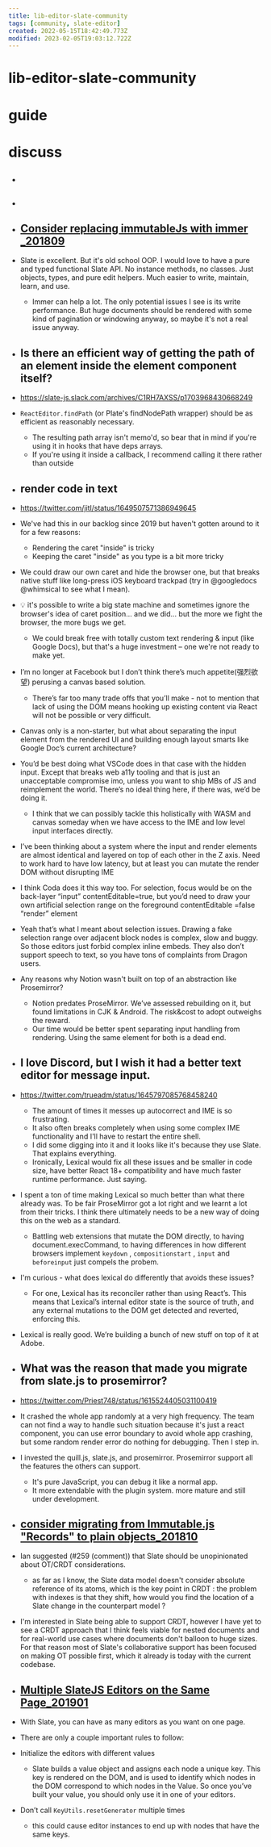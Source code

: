 ```yaml
---
title: lib-editor-slate-community
tags: [community, slate-editor]
created: 2022-05-15T18:42:49.773Z
modified: 2023-02-05T19:03:12.722Z
---
```


# lib-editor-slate-community

# guide

# discuss
- ## 

- ## 

- ## [Consider replacing immutableJs with immer _201809](https://github.com/ianstormtaylor/slate/issues/2190)
- Slate is excellent. But it's old school OOP. I would love to have a pure and typed functional Slate API. No instance methods, no classes. Just objects, types, and pure edit helpers. Much easier to write, maintain, learn, and use.
  - Immer can help a lot. The only potential issues I see is its write performance. But huge documents should be rendered with some kind of pagination or windowing anyway, so maybe it's not a real issue anyway.

- ## Is there an efficient way of getting the path of an element inside the element component itself?
- https://slate-js.slack.com/archives/C1RH7AXSS/p1703968430668249
- `ReactEditor.findPath` (or Plate's findNodePath wrapper) should be as efficient as reasonably necessary. 
  - The resulting path array isn't memo'd, so bear that in mind if you're using it in hooks that have deps arrays. 
  - If you're using it inside a callback, I recommend calling it there rather than outside

- ## render code in text
- https://twitter.com/jitl/status/1649507571386949645
- We've had this in our backlog since 2019 but haven't gotten around to it for a few reasons:
  - Rendering the caret "inside" is tricky
  - Keeping the caret "inside" as you type is a bit more tricky
- We could draw our own caret and hide the browser one, but that breaks native stuff like long-press iOS keyboard trackpad (try in @googledocs @whimsical to see what I mean).
- 💡 it's possible to write a big state machine and sometimes ignore the browser's idea of caret position... and we did... but the more we fight the browser, the more bugs we get.
  - We could break free with totally custom text rendering & input (like Google Docs), but that's a huge investment – one we're not ready to make yet.

- I’m no longer at Facebook but I don’t think there’s much appetite(强烈欲望) perusing a canvas based solution. 
  - There’s far too many trade offs that you’ll make - not to mention that lack of using the DOM means hooking up existing content via React will not be possible or very difficult.
- Canvas only is a non-starter, but what about separating the input element from the rendered UI and building enough layout smarts like Google Doc’s current architecture?
- You’d be best doing what VSCode does in that case with the hidden input. Except that breaks web a11y tooling and that is just an unacceptable compromise imo, unless you want to ship MBs of JS and reimplement the world. There’s no ideal thing here, if there was, we’d be doing it.
  - I think that we can possibly tackle this holistically with WASM and canvas someday when we have access to the IME and low level input interfaces directly.
- I’ve been thinking about a system where the input and render elements are almost identical and layered on top of each other in the Z axis. Need to work hard to have low latency, but at least you can mutate the render DOM without disrupting IME
- I think Coda does it this way too. For selection, focus would be on the back-layer “input” contentEditable=true, but you’d need to draw your own artificial selection range on the foreground contentEditable =false “render” element
- Yeah that’s what I meant about selection issues. Drawing a fake selection range over adjacent block nodes is complex, slow and buggy. So those editors just forbid complex inline embeds. They also don’t support speech to text, so you have tons of complaints from Dragon users.

- Any reasons why Notion wasn't built on top of an abstraction like Prosemirror?
  - Notion predates ProseMirror. We’ve assessed rebuilding on it, but found limitations in CJK & Android. The risk&cost to adopt outweighs the reward.
  - Our time would be better spent separating input handling from rendering. Using the same element for both is a dead end.

- ## I love Discord, but I wish it had a better text editor for message input. 
- https://twitter.com/trueadm/status/1645797085768458240
  - The amount of times it messes up autocorrect and IME is so frustrating. 
  - It also often breaks completely when using some complex IME functionality and I'll have to restart the entire shell.
  - I did some digging into it and it looks like it's because they use Slate. That explains everything.
  - Ironically, Lexical would fix all these issues and be smaller in code size, have better React 18+ compatibility and have much faster runtime performance. Just saying.
- I spent a ton of time making Lexical so much better than what there already was. To be fair ProseMirror got a lot right and we learnt a lot from their tricks. I think there ultimately needs to be a new way of doing this on the web as a standard.
  - Battling web extensions that mutate the DOM directly, to having document.execCommand, to having differences in how different browsers implement `keydown` , `compositionstart` , `input` and `beforeinput` just compels the probem.
- I'm curious - what does lexical do differently that avoids these issues?
  - For one, Lexical has its reconciler rather than using React’s. This means that Lexical’s internal editor state is the source of truth, and any external mutations to the DOM get detected and reverted, enforcing this.
- Lexical is really good. We’re building a bunch of new stuff on top of it at Adobe. 

- ## What was the reason that made you migrate from slate.js to prosemirror?
- https://twitter.com/Priest748/status/1615524405031100419
- It crashed the whole app randomly at a very high frequency.
The team can not find a way to handle such situation because it's just a react component, you can use error boundary to avoid whole app crashing, but some random render error do nothing for debugging. Then I step in.
- I invested the quill.js, slate.js, and prosemirror. Prosemirror support all the features the others can support.
  - It's pure JavaScript, you can debug it like a normal app.
  - It more extendable with the plugin system. more mature and still under development.

- ## [consider migrating from Immutable.js "Records" to plain objects_201810](https://github.com/ianstormtaylor/slate/issues/2345)
- Ian suggested (#259 (comment)) that Slate should be unopinionated about OT/CRDT considerations.
  - as far as I know, the Slate data model doesn't consider absolute reference of its atoms, which is the key point in CRDT : the problem with indexes is that they shift, how would you find the location of a Slate change in the counterpart model ?
- I'm interested in Slate being able to support CRDT, however I have yet to see a CRDT approach that I think feels viable for nested documents and for real-world use cases where documents don't balloon to huge sizes. For that reason most of Slate's collaborative support has been focused on making OT possible first, which it already is today with the current codebase.

- ## [Multiple SlateJS Editors on the Same Page_201901](https://medium.com/@brendanrc/multiple-slatejs-editors-on-the-same-page-a065b6ebefe3)
- With Slate, you can have as many editors as you want on one page. 
- There are only a couple important rules to follow:
- Initialize the editors with different values
  - Slate builds a value object and assigns each node a unique key. This key is rendered on the DOM, and is used to identify which nodes in the DOM correspond to which nodes in the Value. So once you’ve built your value, you should only use it in one of your editors.
- Don’t call `KeyUtils.resetGenerator` multiple times
  - this could cause editor instances to end up with nodes that have the same keys. 
